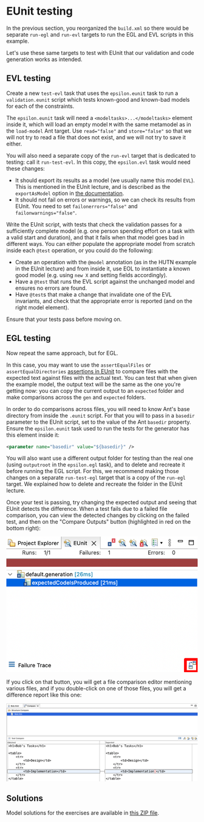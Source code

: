 # EUnit testing

In the previous section, you reorganized the `build.xml` so there would be separate `run-egl` and `run-evl` targets to run the EGL and EVL scripts in this example.

Let's use these same targets to test with EUnit that our validation and code generation works as intended.

## EVL testing

Create a new `test-evl` task that uses the `epsilon.eunit` task to run a `validation.eunit` script which tests known-good and known-bad models for each of the constraints.

The `epsilon.eunit` task will need a `<modeltasks>...</modeltasks>` element inside it, which will load an empty model `M` with the same metamodel as in the `load-model` Ant target.
Use `read="false"` and `store="false"` so that we will not try to read a file that does not exist, and we will not try to save it either.

You will also need a separate copy of the `run-evl` target that is dedicated to testing: call it `run-test-evl`.
In this copy, the `epsilon.evl` task would need these changes:

* It should export its results as a model (we usually name this model `EVL`).
This is mentioned in the EUnit lecture, and is described as the `exportAsModel` option in [the documentation](https://eclipse.dev/epsilon/doc/workflow/#model-validation-task).
* It should not fail on errors or warnings, so we can check its results from EUnit.
You need to set `failonerrors="false"` and `failonwarnings="false"`.

Write the EUnit script, with tests that check the validation passes for a sufficiently complete model (e.g. one person spending effort on a task with a valid start and duration), and that it fails when that model goes bad in different ways.
You can either populate the appropriate model from scratch inside each `@test` operation, or you could do the following:

* Create an operation with the `@model` annotation (as in the HUTN example in the EUnit lecture) and from inside it, use EOL to instantiate a known good model (e.g. using `new X` and setting fields accordingly).
* Have a `@test` that runs the EVL script against the unchanged model and ensures no errors are found.
* Have `@test`s that make a change that invalidate one of the EVL invariants, and check that the appropriate error is reported (and on the right model element).

Ensure that your tests pass before moving on.

## EGL testing

Now repeat the same approach, but for EGL.

In this case, you may want to use the `assertEqualFiles` or `assertEqualDirectories` [assertions in EUnit](https://eclipse.dev/epsilon/doc/eunit/#assertions) to compare files with the expected text against files with the actual text.
You can test that when given the example model, the output text will be the same as the one you're getting now: you can copy the current output to an `expected` folder and make comparisons across the `gen` and `expected` folders.

In order to do comparisons across files, you will need to know Ant's base directory from inside the `.eunit` script.
For that you will to pass in a `basedir` parameter to the EUnit script, set to the value of the Ant `basedir` property.
Ensure the `epsilon.eunit` task used to run the tests for the generator has this element inside it:

```xml
<parameter name="basedir" value="${basedir}" />
```

You will also want use a different output folder for testing than the real one (using `outputroot` in the `epsilon.egl` task), and to delete and recreate it before running the EGL script.
For this, we recommend making those changes on a separate `run-test-egl` target that is a copy of the `run-egl` target.
We explained how to delete and recreate the folder in the EUnit lecture.

Once your test is passing, try changing the expected output and seeing that EUnit detects the difference.
When a test fails due to a failed file comparison, you can view the detected changes by clicking on the failed test, and then on the "Compare Outputs" button (highlighted in red on the bottom right):

![Screenshot of a failed EUnit test with "Compare Outputs" highlighted](./compare-outputs.png)

If you click on that button, you will get a file comparison editor mentioning various files, and if you double-click on one of those files, you will get a difference report like this one:

![Screenshot of the file difference viewer in Eclipse](./diff-viewer.png)

## Solutions

Model solutions for the exercises are available in [this ZIP file](../../solutions/practical10.zip).
